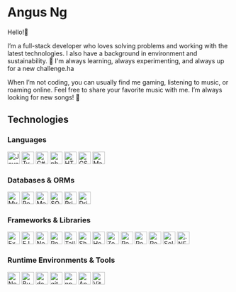 # Angus Ng

Hello!👋

I’m a full-stack developer who loves solving problems and working with the latest technologies. I also have a background in environment and sustainability. 🌱 I'm always learning, always experimenting, and always up for a new challenge.ha

When I’m not coding, you can usually find me gaming, listening to music, or roaming online. Feel free to share your favorite music with me. I’m always looking for new songs! 🎵

## Technologies

### Languages

<img alt="JavaScript badge" src="https://img.shields.io/badge/JavaScript-f7df1e?style=flat&logo=javascript&logoColor=black" height="28px" />
<img alt="TypeScript badge" src="https://img.shields.io/badge/TypeScript-007ACC?style=flat&logo=typescript&logoColor=white" height="28px" />
<img alt="C# badge" src="https://custom-icon-badges.demolab.com/badge/C%23-9179e4.svg?logo=cshrp&logoColor=white" height="28px" />
<img alt="php badge" src="https://img.shields.io/badge/php-%23777BB4.svg?&logo=php&logoColor=white" height="28px" />

<img alt="HTML badge" src="https://img.shields.io/badge/-HTML-E34F26?style=flat&logo=html5&logoColor=white" height="28px"/>
<img alt="CSS badge" src="https://img.shields.io/badge/CSS-663399?style=flat&logo=css&logoColor=white" height="28px" />
<img alt="Markdown badge" src="https://img.shields.io/badge/Markdown-%23000000.svg?logo=markdown&logoColor=white" height="28px" />
</details>

### Databases & ORMs

<img alt="MySQL badge" src="https://img.shields.io/badge/MySQL-4479A1?logo=mysql&logoColor=fff" height="28px" />
<img alt="Postgres badge" src="https://img.shields.io/badge/Postgres-%23316192.svg?logo=postgresql&logoColor=white" height="28px" />
<img alt="MongoDB badge" src="https://img.shields.io/badge/MongoDB-%234ea94b.svg?logo=mongodb&logoColor=white" height="28px" />
<img alt="SQLite badge" src="https://img.shields.io/badge/SQLite-003B57?style=flat&logo=sqlite&logoColor=white" height="28px" />

<img alt="Prisma badge" src="https://img.shields.io/badge/Prisma-01364d?logo=prisma&logoColor=white" height="28px" />
<img alt="Drizzle badge" src="https://img.shields.io/badge/Drizzle-000?logo=drizzle&logoColor=C5F74F" height="28px" />

### Frameworks & Libraries

<img alt="Express.js badge" src="https://img.shields.io/badge/Express.js-000000.svg?logo=express&logoColor=white" height="28px" />
<img alt="EJS badge" src="https://img.shields.io/badge/EJS-%23B4CA65.svg?style=flat&logo=ejs&logoColor=black" height="28px" />
<img alt="Next.js badge" src="https://img.shields.io/badge/Next.js-black?logo=next.js&logoColor=white" height="28px" />
<img alt="React badge" src="https://img.shields.io/badge/React-%2320232a.svg?logo=react&logoColor=%2361DAFB" height="28px"/>
<img alt="Tailwind CSS badge" src="https://img.shields.io/badge/Tailwind%20CSS-%2338B2AC.svg?logo=tailwind-css&logoColor=white" height="28px" />
<img alt="ShadCN/ui badge" src="https://img.shields.io/badge/shadcn%2Fui-000?logo=shadcnui&logoColor=fff" height="28px" />
<img alt="Hono badge" src="https://img.shields.io/badge/Hono-E36002?logo=hono&logoColor=fff" height="28px" />
<img alt="Zod badge" src="https://img.shields.io/badge/Zod-%233068b7.svg?style=flat&logo=zod&logoColor=white" height="28px" />
<img alt="React Query badge" src="https://img.shields.io/badge/React%20Query-FF4154?logo=reactquery&logoColor=fff" height="28px" />
<img alt="React Router badge" src="https://img.shields.io/badge/React_Router-CA4245?logo=react-router&logoColor=white" height="28px" />
<img alt="React Hook Form badge" src="https://img.shields.io/badge/React%20Hook%20Form-EC5990?logo=reacthookform&logoColor=fff" height="28px" />
<img alt="SolidJS badge" src="https://img.shields.io/badge/SolidJS-2C4F7C?logo=solid&logoColor=fff" height="28px" />
<img alt=".NET badge" src="https://img.shields.io/badge/.NET-512BD4?logo=dotnet&logoColor=fff" height="28px" />

### Runtime Environments & Tools

<img alt="Node.js badge" src="https://img.shields.io/badge/Node.js-6DA55F?logo=node.js&logoColor=white" height="28px" />
<img alt="Bun badge" src="https://img.shields.io/badge/Bun-000?logo=bun&logoColor=fff" height="28px" />
<img alt="docker badge" src="https://img.shields.io/badge/Docker-%230db7ed.svg?style=flat&logo=docker&logoColor=white" height="28px" />
<img alt="git badge" src="https://img.shields.io/badge/Git-F05032?logo=git&logoColor=fff" height="28px" />
<img alt="npm badge" src="https://img.shields.io/badge/npm-CB3837?logo=npm&logoColor=fff" height="28px" />
<img alt="Apache badge" src="https://img.shields.io/badge/Apache-%23D42029.svg?style=flat&logo=apache&logoColor=white" height="28px" />
<img alt="Vite badge" src="https://img.shields.io/badge/Vite-%23646CFF.svg?style=flat&logo=vite&logoColor=white" height="28px" />
